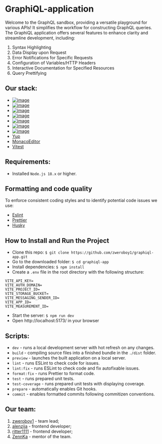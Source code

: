 # GraphiQL-application 

Welcome to the GraphQL sandbox, providing a versatile playground for various APIs! It simplifies the workflow for constructing GraphQL queries. The GraphiQL application offers several features to enhance clarity and streamline development, including:

1. Syntax Highlighting
2. Data Display upon Request
3. Error Notifications for Specific Requests
4. Configuration of Variables/HTTP Headers
5. Interactive Documentation for Specified Resources
6. Query Prettifying

## Our stack:
- [![image](https://github.com/zweroboy1/graphiql-app/assets/65929550/bdc13301-86f2-41df-a51c-a12cd6031702)](https://www.typescriptlang.org/) 
- [![image](https://github.com/zweroboy1/graphiql-app/assets/65929550/ebcccd92-ca48-4d7f-8f03-c765b49b96f0)](https://react.dev/)
- [![image](https://github.com/zweroboy1/graphiql-app/assets/65929550/9bf090ea-c9f4-4d66-9c65-71f9922a8ce6)](https://vitejs.dev/)
- [![image](https://github.com/zweroboy1/graphiql-app/assets/65929550/e3a8b94d-ca2e-4538-8749-33757eea0a66)](https://redux.js.org/)
- [![image](https://github.com/zweroboy1/graphiql-app/assets/65929550/c9fab487-a3c5-4875-a166-6e70a745006b)](https://firebase.google.com/)
- [![image](https://github.com/zweroboy1/graphiql-app/assets/65929550/574b7463-72f9-4b23-82b6-820c31e0bbe9)](https://sass-lang.com/)
- [![image](https://github.com/zweroboy1/graphiql-app/assets/65929550/e876d74e-40de-4b14-bcf3-3deed387ea02)](https://graphql.org/)
- [Yup](https://github.com/jquense/yup)
- [MonacoEditor](https://microsoft.github.io/monaco-editor/)
- [Vitest](https://vitest.dev/)

## Requirements:

- Installed `Node.js 18.x` or higher.

## Formatting and code quality

To enforce consistent coding styles and to identify potential code issues we use:

- [Eslint](https://eslint.org/)
- [Prettier](https://prettier.io/)
- [Husky](https://typicode.github.io/husky/)

## How to Install and Run the Project

-   Clone this repo: `$ git clone https://github.com/zweroboy1/graphiql-app.git`
-   Go to the downloaded folder:  `$ cd graphiql-app`
-   Install dependencies:  `$ npm install`
-   Create a `.env` file in the root directory with the following structure:
  ```plaintext
  VITE_API_KEY=
  VITE_AUTH_DOMAIN=
  VITE_PROJECT_ID=
  VITE_STORAGE_BUCKET=
  VITE_MESSAGING_SENDER_ID=
  VITE_APP_ID=
  VITE_MEASUREMENT_ID=
```  
-   Start the server:  `$ npm run dev`
-   Open http://localhost:5173/ in your browser
  


## Scripts:
- `dev` - runs a local development server with hot refresh on any changes.
- `build` - compiling source files into a finished bundle in the `./dist` folder.
- `preview` - launches the built application on a local server.
- `lint` - runs ESLint to check code for issues.
- `lint:fix` - runs ESLint to check code and fix autofixable issues.
- `format:fix` - runs Prettier to format code.
- `test` - runs prepared unit tests.
- `test-coverage` - runs prepared unit tests with displaying coverage.
- `prepare` - automatically enables Git hooks.
- `commit` - enables formatted commits following commitizen conventions.

## Our team:
1. [zweroboy1](https://github.com/zweroboy1) - team lead;
2. [alenzija](https://github.com/alenzija) - frontend developer;
3. [ritter1111](https://github.com/ritter1111) - frontend developer;
4. [ZennKa](https://github.com/ZennKa) - mentor of the team.
